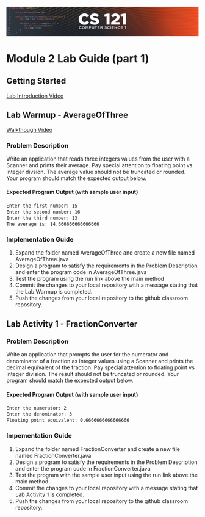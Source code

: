 ![CS121 Banner](images/CS121-BANNER.svg)
# Module 2 Lab Guide (part 1)
## Getting Started
[Lab Introduction Video](https://boisestate.hosted.panopto.com/Panopto/Pages/Viewer.aspx?id=162c0dc3-d2d4-4953-81f3-ae24018a8729&start=0)  

## Lab Warmup - AverageOfThree
[Walkthough Video](https://boisestate.hosted.panopto.com/Panopto/Pages/Viewer.aspx?id=0b5db284-756a-4f39-815d-ae24018a8721&start=0)  

### Problem Description
Write an application that reads three integers values from the user with a Scanner and prints their average. Pay special attention to floating point vs integer divsion. The average value should not be truncated or rounded. Your program should match the expected output below. 

#### Expected Program Output (with sample user input)
```
Enter the first number: 15 
Enter the second number: 16
Enter the third number: 13
The average is: 14.666666666666666
```

### Implementation Guide
1. Expand the folder named AverageOfThree and create a new file named AverageOfThree.java
2. Design a program to satisfy the requirements in the Problem Description and enter the program code in AverageOfThree.java
3. Test the program using the run link above the main method
4. Commit the changes to your local repository with a message stating that the Lab Warmup is completed.
5. Push the changes from your local repository to the github classroom repository.


## Lab Activity 1 - FractionConverter
### Problem Description
Write an application that prompts the user for the numerator and denominator of a fraction as integer values using a Scanner and prints the decimal equivalent of the fraction. Pay special attention to floating point vs integer division. The result should not be truncated or rounded.  Your program should match the expected output below.

#### Expected Program Output (with sample user input)
```
Enter the numerator: 2
Enter the denominator: 3
Floating point equivalent: 0.6666666666666666
```

### Impementation Guide
1. Expand the folder named FractionConverter and create a new file named FractionConverter.java
2. Design a program to satisfy the requirements in the Problem Description and enter the program code in FractionConverter.java
3. Test the program with the sample user input using the run link above the main method
4. Commit the changes to your local repository with a message stating that Lab Activity 1 is completed.
5. Push the changes from your local repository to the github classroom repository.
